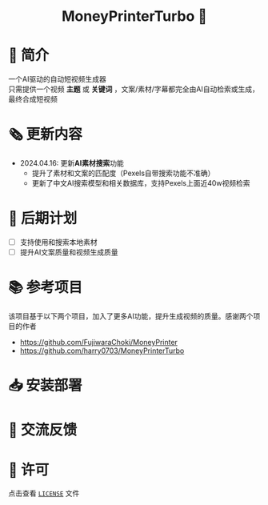 <div align="center">
<h1 align="center">MoneyPrinterTurbo 💸</h1>
</div>
  
# 👋 简介
一个AI驱动的自动短视频生成器
<br>
只需提供一个视频 <b>主题</b> 或 <b>关键词</b> ，文案/素材/字幕都完全由AI自动检索或生成，最终合成短视频

# 🗞️ 更新内容
- 2024.04.16: 更新<b>AI素材搜索</b>功能
  - 提升了素材和文案的匹配度（Pexels自带搜索功能不准确）
  - 更新了中文AI搜索模型和相关数据库，支持Pexels上面近40w视频检索

# 📅 后期计划 
- [ ] 支持使用和搜索本地素材
- [ ] 提升AI文案质量和视频生成质量

# 📚 参考项目 

该项目基于以下两个项目，加入了更多AI功能，提升生成视频的质量。感谢两个项目的作者
- https://github.com/FujiwaraChoki/MoneyPrinter
- https://github.com/harry0703/MoneyPrinterTurbo

# 📥 安装部署

# 💬 交流反馈

# 📝 许可

点击查看 [`LICENSE`](LICENSE) 文件
